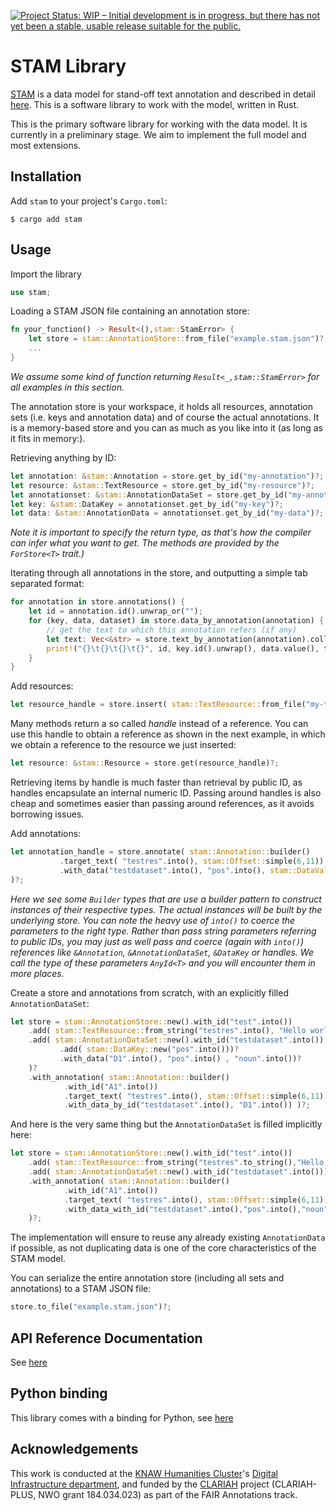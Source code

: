 [![Project Status: WIP – Initial development is in progress, but there has not yet been a stable, usable release suitable for the public.](https://www.repostatus.org/badges/latest/wip.svg)](https://www.repostatus.org/#wip)

# STAM Library

[STAM](https:/github.com/annotation/stam) is a data model for stand-off text annotation and described in detail [here](https://github.com/annotation/stam). This is a software library to work with the model, written in Rust.

This is the primary software library for working with the data model. It is currently in a preliminary stage. We aim to implement the full model and most extensions.

## Installation

Add `stam` to your project's `Cargo.toml`:

``$ cargo add stam``

## Usage

Import the library

```rust
use stam;
```

Loading a STAM JSON file containing an annotation store:

```rust
fn your_function() -> Result<(),stam::StamError> {
    let store = stam::AnnotationStore::from_file("example.stam.json")?;
    ...
}
```

*We assume some kind of function returning `Result<_,stam::StamError>` for all examples in this section.*

The annotation store is your workspace, it holds all resources, annotation sets (i.e. keys and annotation data) and of course the actual annotations. It is a memory-based store and you can as much as you like into it (as long as it fits in memory:).

Retrieving anything by ID:

```rust
let annotation: &stam::Annotation = store.get_by_id("my-annotation")?;
let resource: &stam::TextResource = store.get_by_id("my-resource")?;
let annotationset: &stam::AnnotationDataSet = store.get_by_id("my-annotationset")?;
let key: &stam::DataKey = annotationset.get_by_id("my-key")?;
let data: &stam::AnnotationData = annotationset.get_by_id("my-data")?;
```

*Note it is important to specify the return type, as that's how the compiler can infer what you want to get.
The methods are provided by the `ForStore<T>` trait.)*

Iterating through all annotations in the store, and outputting a simple tab separated format:

```rust
for annotation in store.annotations() {
    let id = annotation.id().unwrap_or("");
    for (key, data, dataset) in store.data_by_annotation(annotation) {
        // get the text to which this annotation refers (if any)
        let text: Vec<&str> = store.text_by_annotation(annotation).collect();
        print!("{}\t{}\t{}\t{}", id, key.id().unwrap(), data.value(), text.join(" "));
    }
}
```

Add resources:

```rust
let resource_handle = store.insert( stam::TextResource::from_file("my-text.txt") )?;
```

Many methods return a so called *handle* instead of a reference. You can use this handle to obtain a reference as shown in the next example, in which we obtain a reference to the resource we just inserted:

```rust
let resource: &stam::Resource = store.get(resource_handle)?;
```

Retrieving items by handle is much faster than retrieval by public ID, as handles encapsulate an internal numeric ID. Passing around handles is also cheap and sometimes easier than passing around references, as it avoids borrowing issues.


Add annotations:

```rust
let annotation_handle = store.annotate( stam::Annotation::builder()
           .target_text( "testres".into(), stam::Offset::simple(6,11)) 
           .with_data("testdataset".into(), "pos".into(), stam::DataValue::String("noun".to_string())) 
)?;
```

*Here we see some `Builder` types that are use a builder pattern to construct instances of their respective types. The actual instances will be built by the underlying store. You can note the heavy use of `into()` to coerce the parameters to the right type. Rather than pass string parameters referring to public IDs, you may just as well pass and coerce (again with `into()`) references like `&Annotation`, `&AnnotationDataSet`, `&DataKey` or handles. We call the type of these parameters `AnyId<T>` and you will encounter them in more places.*


Create a store and annotations from scratch, with an explicitly filled `AnnotationDataSet`:


```rust
let store = stam::AnnotationStore::new().with_id("test".into())
    .add( stam::TextResource::from_string("testres".into(), "Hello world".into()))?
    .add( stam::AnnotationDataSet::new().with_id("testdataset".into())
           .add( stam::DataKey::new("pos".into()))?
           .with_data("D1".into(), "pos".into() , "noun".into())?
    )?
    .with_annotation( stam::Annotation::builder() 
            .with_id("A1".into())
            .target_text( "testres".into(), stam::Offset::simple(6,11)) 
            .with_data_by_id("testdataset".into(), "D1".into()) )?;
```

And here is the very same thing but the `AnnotationDataSet` is filled implicitly here:

```rust
let store = stam::AnnotationStore::new().with_id("test".into())
    .add( stam::TextResource::from_string("testres".to_string(),"Hello world".into()))?
    .add( stam::AnnotationDataSet::new().with_id("testdataset".into()))?
    .with_annotation( stam::Annotation::builder()
            .with_id("A1".into())
            .target_text( "testres".into(), stam::Offset::simple(6,11)) 
            .with_data_with_id("testdataset".into(),"pos".into(),"noun".into(),"D1".into())
    )?;
```

The implementation will ensure to reuse any already existing `AnnotationData` if possible, as not duplicating data is one of the core characteristics of the STAM model.

You can serialize the entire annotation store (including all sets and annotations) to a STAM JSON file:

```rust
store.to_file("example.stam.json")?;
```


## API Reference Documentation

See [here](https://docs.rs/stam)

## Python binding

This library comes with a binding for Python, see [here](https://github.com/annotation/stam-python)

## Acknowledgements

This work is conducted at the [KNAW Humanities Cluster](https://huc.knaw.nl/)'s [Digital Infrastructure department](https://di.huc.knaw.nl/), and funded by the [CLARIAH](https://clariah.nl) project (CLARIAH-PLUS, NWO grant 184.034.023) as part of the FAIR Annotations track.

